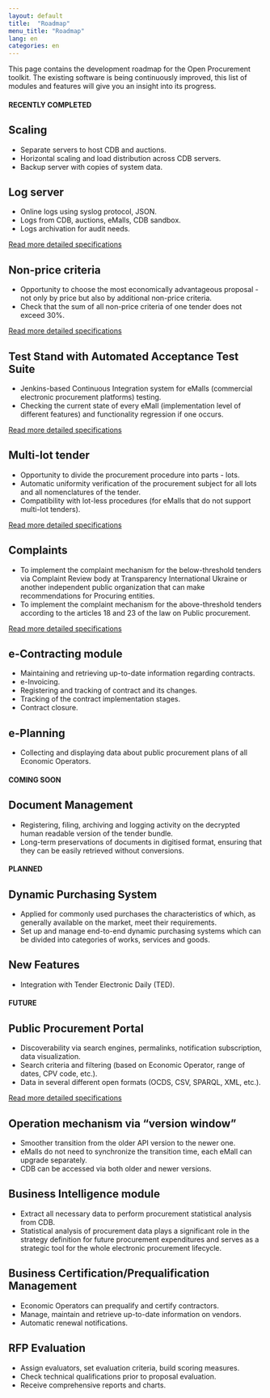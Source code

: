 ```yaml
---
layout: default
title:  "Roadmap"
menu_title: "Roadmap"
lang: en
categories: en
---
```


This page contains the development roadmap for the Open Procurement toolkit. The existing software is being continuously improved, this list of modules and features will give you an insight into its progress.

#### RECENTLY COMPLETED

## Scaling
* Separate servers to host CDB and auctions.
* Horizontal scaling and load distribution across CDB servers.
* Backup server with copies of system data.

## Log server
* Online logs using syslog protocol, JSON.
* Logs from CDB, auctions, eMalls, CDB sandbox.
* Logs archivation for audit needs.

[Read more detailed specifications](http://openprocurement.org/en/log-server.html)

## Non-price criteria
* Opportunity to choose the most economically advantageous proposal - not only by price but also by additional non-price criteria.
* Check that the sum of all non-price criteria of one tender does not exceed 30%.

[Read more detailed specifications](http://openprocurement.org/en/nonprice-criteria.html)

## Test Stand with Automated Acceptance Test Suite 
* Jenkins-based Continuous Integration system for eMalls (commercial electronic procurement platforms) testing. 
* Checking the current state of every eMall (implementation level of different features) and functionality regression if one occurs.

[Read more detailed specifications](http://openprocurement.org/en/test-stand.html) 

## Multi-lot tender
* Opportunity to divide the procurement procedure into parts - lots.
* Automatic uniformity verification of the procurement subject for all lots and all nomenclatures of the tender.
* Compatibility with lot-less procedures (for eMalls that do not support multi-lot tenders).

[Read more detailed specifications](http://openprocurement.org/en/multilots.html)

## Complaints
* To implement the complaint mechanism for the below-threshold tenders via Complaint Review body at Transparency International Ukraine or another independent public organization that can make recommendations for Procuring entities.
* To implement the complaint mechanism for the above-threshold tenders according to the articles 18 and 23 of the law on Public procurement.

[Read more detailed specifications](http://openprocurement.org/en/complaints.html)

## e-Contracting module
* Maintaining and retrieving up-to-date information regarding contracts.
* e-Invoicing.
* Registering and tracking of contract and its changes.
* Tracking of the contract implementation stages.
* Contract closure.

## e-Planning 
* Collecting and displaying data about public procurement plans of all Economic Operators.

#### COMING SOON

## Document Management
* Registering, filing, archiving and logging activity on the decrypted human readable version of the tender bundle.
* Long-term preservations of documents in digitised format, ensuring that they can be easily retrieved without conversions.

#### PLANNED

## Dynamic Purchasing System
* Applied for commonly used purchases the characteristics of which, as generally available on the market, meet their requirements.
* Set up and manage end-to-end dynamic purchasing systems which can be divided into categories of works, services and goods. 

## New Features
* Integration with Tender Electronic Daily (TED).

#### FUTURE

## Public Procurement Portal
* Discoverability via search engines, permalinks, notification subscription, data visualization. 
* Search criteria and filtering (based on Economic Operator, range of dates, CPV code, etc.).
* Data in several different open formats (OCDS, CSV, SPARQL, XML, etc.).

[Read more detailed specifications](http://openprocurement.org/en/public-procurement-portal)

## Operation mechanism via “version window”
* Smoother transition from the older API version to the newer one. 
* eMalls do not need to synchronize the transition time, each eMall can upgrade separately.
* CDB can be accessed via both older and newer versions.

## Business Intelligence module
* Extract all necessary data to perform procurement statistical analysis from CDB.
* Statistical analysis of procurement data plays a significant role in the strategy definition for future procurement expenditures and serves as a strategic tool for the whole electronic procurement lifecycle.

## Business Certification/Prequalification Management
* Economic Operators can prequalify and certify contractors.
* Manage, maintain and retrieve up-to-date information on vendors.
* Automatic renewal notifications.

## RFP Evaluation
* Assign evaluators, set evaluation criteria, build scoring measures.
* Check technical qualifications prior to proposal evaluation.
* Receive comprehensive reports and charts.

